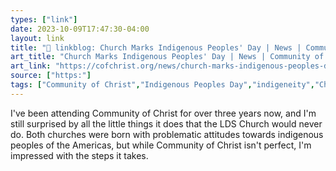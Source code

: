 ```yaml
---
types: ["link"]
date: 2023-10-09T17:47:30-04:00
layout: link
title: "🔗 linkblog: Church Marks Indigenous Peoples' Day | News | Community of Christ International Headquarters'"
art_title: "Church Marks Indigenous Peoples' Day | News | Community of Christ International Headquarters"
art_link: "https://cofchrist.org/news/church-marks-indigenous-peoples-day/"
source: ["https:"]
tags: ["Community of Christ","Indigenous Peoples Day","indigeneity","Christopher Columbus","Church of Jesus Christ of Latter-day Saints"]
---
```

I've been attending Community of Christ for over three years now, and I'm still surprised by all the little things it does that the LDS Church would never do. Both churches were born with problematic attitudes towards indigenous peoples of the Americas, but while Community of Christ isn't perfect, I'm impressed with the steps it takes.
